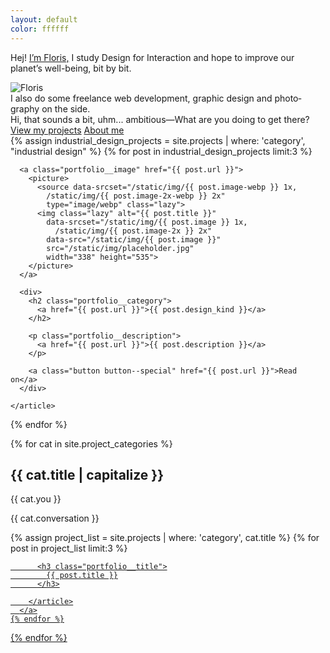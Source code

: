 ```yaml
---
layout: default
color: ffffff
---
```


<section class="intro">
  <p class="intro__text">
    <span class="intro__part">Hej!</span>
    <a class="intro__part delayed delayed--1 intro__text-link"
      href="/about.html">I’m Floris,</a>
    <span class="intro__part delayed delayed--2">I study Design for Interaction and hope to improve our planet’s well-being, bit by bit.</span>
  </p>
  <img src="/static/img/floris.jpg" alt="Floris"
    class="intro__portrait intro__part delayed delayed--1">
  <div style="--color: white;"
    class="intro__butt intro__part delayed delayed--3">
    <div class="me">I also do some freelance web development, graphic design and photo&shy;graphy on the side.</div>
    <div class="you">Hi, that sounds a bit, uhm... ambitious—What are you doing to get there?</div>
    <a href="#projects" class="button intro__button">View my projects</a>
    <a href="/about.html" class="intro__link">About me</a>
  </div>
</section>

<section class="portfolio portfolio--industrial" id="projects">
  {% assign industrial_design_projects = site.projects | where: 'category', "industrial design" %}
  {% for post in industrial_design_projects limit:3 %}
    <article class="portfolio__industrial"
      style="--color: #{{ post.color }}; --background: #{{ post.background }}">

      <a class="portfolio__image" href="{{ post.url }}">
        <picture>
          <source data-srcset="/static/img/{{ post.image-webp }} 1x,
            /static/img/{{ post.image-2x-webp }} 2x"
            type="image/webp" class="lazy">
          <img class="lazy" alt="{{ post.title }}"
            data-srcset="/static/img/{{ post.image }} 1x,
              /static/img/{{ post.image-2x }} 2x"
            data-src="/static/img/{{ post.image }}"
            src="/static/img/placeholder.jpg"
            width="338" height="535">
        </picture>
      </a>

      <div>
        <h2 class="portfolio__category">
          <a href="{{ post.url }}">{{ post.design_kind }}</a>
        </h2>

        <p class="portfolio__description">
          <a href="{{ post.url }}">{{ post.description }}</a>
        </p>

        <a class="button button--special" href="{{ post.url }}">Read on</a>
      </div>

    </article>
  {% endfor %}
</section>

{% for cat in site.project_categories %}
  <section class="portfolio portfolio--other"
    style="--color: #{{ cat.color }}; --background: #{{ cat.background }};
    --gradient-start: #{{ cat.gradient-start }};
    --gradient-end: #{{ cat.gradient-end }}"
    id="{{ cat.title | url_encode }}">
    <h2 class="section-head section-head--overlap">
      {{ cat.title | capitalize }}
    </h2>
    <div class="portfolio__about-cat">
      <div class="you-cont">
        <p class="you">{{ cat.you }}</p>
      </div>
      <div class="me">
        <p class="portfolio__conversation">{{ cat.conversation }}</p>
      </div>
    </div>
    {% assign project_list = site.projects | where: 'category', cat.title %}
    {% for post in project_list limit:3 %}
      <a href="{{ post.url }}" class="portfolio__item"
        style="background-image: url({{ post.image }});">
        <article>

          <h3 class="portfolio__title">
            {{ post.title }}
          </h3>

        </article>
      </a>
    {% endfor %}
  </section>
{% endfor %}
